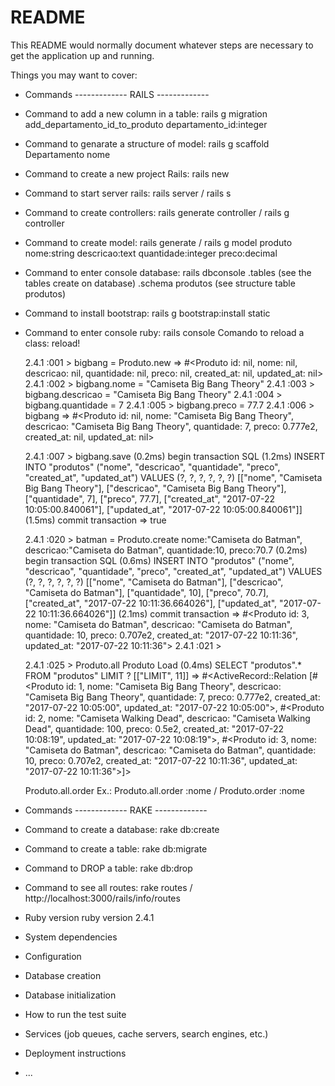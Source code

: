 # README

This README would normally document whatever steps are necessary to get the
application up and running.

Things you may want to cover:

* Commands ------------- RAILS -------------
* Command to add a new column in a table: rails g migration add_departamento_id_to_produto departamento_id:integer
* Command to genarate a structure of model: rails g scaffold Departamento nome
* Command to create a new project Rails: rails new <nameproject>
* Command to start server rails: rails server / rails s
* Command to create controllers: rails generate controller <namecontrolleronplural> / rails g controller <namecontrolleronplural>
* Command to create model: rails generate / rails g model produto nome:string descricao:text quantidade:integer preco:decimal
* Command  to enter console database: rails dbconsole
	.tables (see the tables create on database)
	.schema produtos (see structure table produtos)

* Command to install bootstrap: rails g bootstrap:install static

* Command to enter console ruby: rails console
	Comando to reload a class: reload!


 	2.4.1 :001 > bigbang = Produto.new
	 => #<Produto id: nil, nome: nil, descricao: nil, quantidade: nil, preco: nil, created_at: nil, updated_at: nil>
	2.4.1 :002 > bigbang.nome = "Camiseta Big Bang Theory"
	2.4.1 :003 > bigbang.descricao = "Camiseta Big Bang Theory"
	2.4.1 :004 > bigbang.quantidade = 7
	2.4.1 :005 > bigbang.preco = 77.7
	2.4.1 :006 > bigbang
 	=> #<Produto id: nil, nome: "Camiseta Big Bang Theory", descricao: "Camiseta Big Bang Theory", quantidade: 7, preco: 0.777e2, created_at: nil, updated_at: nil>

	2.4.1 :007 > bigbang.save
   (0.2ms)  begin transaction
	  SQL (1.2ms)  INSERT INTO "produtos" ("nome", "descricao", "quantidade", "preco", "created_at", "updated_at") VALUES (?, ?, ?, ?, ?, ?)  [["nome", "Camiseta Big Bang Theory"], ["descricao", "Camiseta Big Bang Theory"], ["quantidade", 7], ["preco", 77.7], ["created_at", "2017-07-22 10:05:00.840061"], ["updated_at", "2017-07-22 10:05:00.840061"]]
	   (1.5ms)  commit transaction
	 => true

   2.4.1 :020 > batman = Produto.create nome:"Camiseta do Batman", descricao:"Camiseta do Batman", quantidade:10, preco:70.7
   (0.2ms)  begin transaction
	  SQL (0.6ms)  INSERT INTO "produtos" ("nome", "descricao", "quantidade", "preco", "created_at", "updated_at") VALUES (?, ?, ?, ?, ?, ?)  [["nome", "Camiseta do Batman"], ["descricao", "Camiseta do Batman"], ["quantidade", 10], ["preco", 70.7], ["created_at", "2017-07-22 10:11:36.664026"], ["updated_at", "2017-07-22 10:11:36.664026"]]
	   (2.1ms)  commit transaction
	 => #<Produto id: 3, nome: "Camiseta do Batman", descricao: "Camiseta do Batman", quantidade: 10, preco: 0.707e2, created_at: "2017-07-22 10:11:36", updated_at: "2017-07-22 10:11:36">
	2.4.1 :021 >

	2.4.1 :025 > Produto.all
	  Produto Load (0.4ms)  SELECT  "produtos".* FROM "produtos" LIMIT ?  [["LIMIT", 11]]
	 => #<ActiveRecord::Relation [#<Produto id: 1, nome: "Camiseta Big Bang Theory", descricao: "Camiseta Big Bang Theory", quantidade: 7, preco: 0.777e2, created_at: "2017-07-22 10:05:00", updated_at: "2017-07-22 10:05:00">, #<Produto id: 2, nome: "Camiseta Walking Dead", descricao: "Camiseta Walking Dead", quantidade: 100, preco: 0.5e2, created_at: "2017-07-22 10:08:19", updated_at: "2017-07-22 10:08:19">, #<Produto id: 3, nome: "Camiseta do Batman", descricao: "Camiseta do Batman", quantidade: 10, preco: 0.707e2, created_at: "2017-07-22 10:11:36", updated_at: "2017-07-22 10:11:36">]>

	 Produto.all.order <name attribute order> Ex.: Produto.all.order :nome / Produto.order :nome

* Commands ------------- RAKE -------------
* Command to create a database: rake db:create
* Command to create a table: rake db:migrate
* Command to DROP a table: rake db:drop
* Command to see all routes: rake routes / http://localhost:3000/rails/info/routes

* Ruby version
	ruby version 2.4.1

* System dependencies

* Configuration

* Database creation

* Database initialization

* How to run the test suite

* Services (job queues, cache servers, search engines, etc.)

* Deployment instructions

* ...
